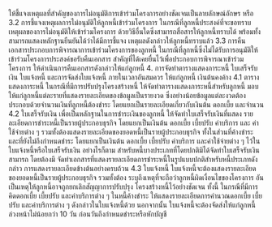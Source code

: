 ให้ชี้แจงเหตุผลที่สำคัญของการไม่อนุมัติการเข้าร่วมโครงการอย่างชัดเจนเป็นลายลักษณ์อักษร หรือ
3.2 การชี้แจงเหตุผลการไม่อนุมัติให้ลูกหนี้เข้าร่วมโครงการ
ในกรณีที่ลูกหนี้ประสงค์ที่จะขอทราบเหตุผลของการไม่อนุมัติให้เข้าร่วมโครงการ
ด้วยวิธีอื่นใดซึ่งสามารถสื่อสารให้ลูกหนี้ทราบได้ พร้อมทั้งสามารถแสดงหลักฐานยืนยันได้ว่าได้มีการชี้แจง
เหตุผลดังกล่าวให้ลูกหนี้ทราบแล้ว
3.3 การคืนเอกสารประกอบการพิจารณาการเข้าร่วมโครงการของลูกหนี้
ในกรณีที่ลูกหนี้ซึ่งไม่ได้รับการอนุมัติให้เข้าร่วมโครงการประสงค์ขอรับคืนเอกสาร
สำคัญที่ได้เคยยื่นไว้เพื่อประกอบการพิจารณาเข้าร่วมโครงการ ให้ดำเนินการคืนเอกสารดังกล่าวให้แก่ลูกหนี้
4. การจัดทำตารางแสดงภาระหนี้ ใบเสร็จรับเงิน ใบแจ้งหนี้ และการจัดส่งใบแจ้งหนี้
ภายในเวลาอันสมควร
ให้แก่ลูกหนี้
เงินต้นคงค้าง
4.1 ตารางแสดงภาระหนี้
ในกรณีที่มีการปรับปรุงโครงสร้างหนี้ ให้จัดทำตารางแสดงภาระหนี้สำหรับลูกหนี้
มอบให้แก่ลูกหนี้แต่ละรายที่แสดงรายละเอียดของข้อมูลเป็นรายงวด ซึ่งอย่างน้อยข้อมูลแต่ละงวดต้อง
ประกอบด้วยจำนวนเงินที่ลูกหนี้ต้องชำระ โดยแยกเป็นรายละเอียดเกี่ยวกับเงินต้น ดอกเบี้ย และจำนวน
4.2 ใบเสร็จรับเงิน
เพื่อเป็นหลักฐานในการชำระเงินของลูกหนี้ ให้จัดทำใบเสร็จรับเงินที่แสดง
รายละเอียดการชำระหนี้เป็นรายผู้ประกอบธุรกิจ โดยแยกเป็นเงินต้น ดอกเบี้ย เบี้ยปรับ ค่าบริการ และ
ค่าใช้จ่ายต่าง ๆ รวมทั้งต้องแสดงรายละเอียดของยอดหนี้เป็นรายผู้ประกอบธุรกิจ ทั้งในส่วนที่ค้างชำระ
และที่ยังไม่ถึงกำหนดชำระ โดยแยกเป็นเงินต้น ดอกเบี้ย เบี้ยปรับ ค่าบริการ และค่าใช้จ่ายต่าง ๆ ไว้ใน
ใบแจ้งหนี้หรือใบเสร็จรับเงิน
อย่างไรก็ตาม สําหรับหนี้บางประเภทที่โดยปกติมิได้จัดทำใบเสร็จรับเงิน สามารถ
โดยต้องมี
จัดทำเอกสารที่แสดงรายละเอียดการชำระหนี้ในรูปแบบปกติสำหรับหนี้ประเภทดังกล่าว
การแสดงรายละเอียดข้างต้นอย่างครบถ้วน
4.3 ใบแจ้งหนี้
ใบแจ้งหนี้จะต้องแสดงรายละเอียดของยอดหนี้เป็นรายผู้ประกอบธุรกิจ รวมทั้งต้อง
ระบุถึงเหตุที่จะถือว่าลูกหนี้ผิดเงื่อนไขของโครงการ อันเป็นเหตุให้ลูกหนี้อาจถูกยกเลิกสัญญาการปรับปรุง
โครงสร้างหนี้ไว้อย่างชัดเจน ทั้งนี้ ในกรณีที่มีการคิดดอกเบี้ย เบี้ยปรับ และค่าบริการต่าง ๆ ในหนี้ค้างชำระ
ให้แสดงรายละเอียดการคำนวณดอกเบี้ย เบี้ยปรับ และค่าบริการต่าง ๆ ดังกล่าวในใบแจ้งหนี้ด้วย
นอกจากนั้น ใบแจ้งหนี้จะต้องจัดส่งให้แก่ลูกหนี้ล่วงหน้าไม่น้อยกว่า 10 วัน
ก่อนวันถึงกำหนดชำระหรือหักบัญชี
